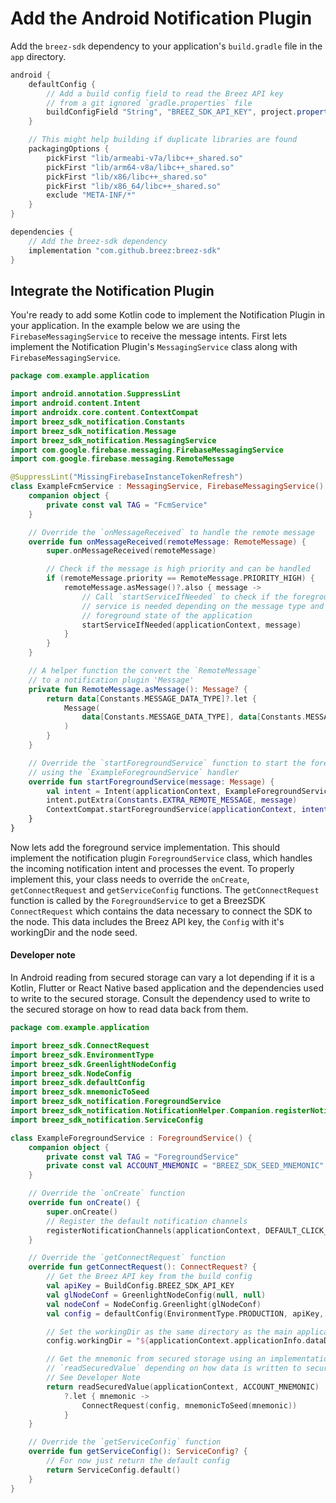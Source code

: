 # Add the Android Notification Plugin

Add the `breez-sdk` dependency to your application's `build.gradle` file in the `app` directory.

```gradle
android {
    defaultConfig {
        // Add a build config field to read the Breez API key 
        // from a git ignored `gradle.properties` file 
        buildConfigField "String", "BREEZ_SDK_API_KEY", project.property('BREEZ_SDK_API_KEY')
    }

    // This might help building if duplicate libraries are found
    packagingOptions {
        pickFirst "lib/armeabi-v7a/libc++_shared.so"
        pickFirst "lib/arm64-v8a/libc++_shared.so"
        pickFirst "lib/x86/libc++_shared.so"
        pickFirst "lib/x86_64/libc++_shared.so"
        exclude "META-INF/*"
    }
}

dependencies {
    // Add the breez-sdk dependency
    implementation "com.github.breez:breez-sdk"
}
```

## Integrate the Notification Plugin

You're ready to add some Kotlin code to implement the Notification Plugin in your application. In the example below we are using the `FirebaseMessagingService` to receive the message intents. First lets implement the Notification Plugin's `MessagingService` class along with `FirebaseMessagingService`. 

```kotlin
package com.example.application

import android.annotation.SuppressLint
import android.content.Intent
import androidx.core.content.ContextCompat
import breez_sdk_notification.Constants
import breez_sdk_notification.Message
import breez_sdk_notification.MessagingService
import com.google.firebase.messaging.FirebaseMessagingService
import com.google.firebase.messaging.RemoteMessage

@SuppressLint("MissingFirebaseInstanceTokenRefresh")
class ExampleFcmService : MessagingService, FirebaseMessagingService() {
    companion object {
        private const val TAG = "FcmService"
    }

    // Override the `onMessageReceived` to handle the remote message
    override fun onMessageReceived(remoteMessage: RemoteMessage) {
        super.onMessageReceived(remoteMessage)

        // Check if the message is high priority and can be handled
        if (remoteMessage.priority == RemoteMessage.PRIORITY_HIGH) {
            remoteMessage.asMessage()?.also { message -> 
                // Call `startServiceIfNeeded` to check if the foreground
                // service is needed depending on the message type and 
                // foreground state of the application
                startServiceIfNeeded(applicationContext, message)
            }
        }
    }

    // A helper function the convert the `RemoteMessage` 
    // to a notification plugin 'Message'
    private fun RemoteMessage.asMessage(): Message? {
        return data[Constants.MESSAGE_DATA_TYPE]?.let {
            Message(
                data[Constants.MESSAGE_DATA_TYPE], data[Constants.MESSAGE_DATA_PAYLOAD]
            )
        }
    }

    // Override the `startForegroundService` function to start the foreground service
    // using the `ExampleForegroundService` handler
    override fun startForegroundService(message: Message) {
        val intent = Intent(applicationContext, ExampleForegroundService::class.java)
        intent.putExtra(Constants.EXTRA_REMOTE_MESSAGE, message)
        ContextCompat.startForegroundService(applicationContext, intent)
    }
}
```

Now lets add the foreground service implementation. This should implement the notification plugin `ForegroundService` class, which handles the incoming notification intent and processes the event. To properly implement this, your class needs to override the `onCreate`, `getConnectRequest` and `getServiceConfig` functions. The `getConnectRequest` function is called by the `ForegroundService` to get a BreezSDK `ConnectRequest` which contains the data necessary to connect the SDK to the node. This data includes the Breez API key, the `Config` with it's workingDir and the node seed.

<div class="warning">
<h4>Developer note</h4>
In Android reading from secured storage can vary a lot depending if it is a Kotlin, Flutter or React Native based application and the dependencies used to write to the secured storage. Consult the dependency used to write to the secured storage on how to read data back from them.
</div>

```kotlin
package com.example.application

import breez_sdk.ConnectRequest
import breez_sdk.EnvironmentType
import breez_sdk.GreenlightNodeConfig
import breez_sdk.NodeConfig
import breez_sdk.defaultConfig
import breez_sdk.mnemonicToSeed
import breez_sdk_notification.ForegroundService
import breez_sdk_notification.NotificationHelper.Companion.registerNotificationChannels
import breez_sdk_notification.ServiceConfig

class ExampleForegroundService : ForegroundService() {
    companion object {
        private const val TAG = "ForegroundService"
        private const val ACCOUNT_MNEMONIC = "BREEZ_SDK_SEED_MNEMONIC"
    }

    // Override the `onCreate` function
    override fun onCreate() {
        super.onCreate()
        // Register the default notification channels
        registerNotificationChannels(applicationContext, DEFAULT_CLICK_ACTION)
    }

    // Override the `getConnectRequest` function
    override fun getConnectRequest(): ConnectRequest? {
        // Get the Breez API key from the build config
        val apiKey = BuildConfig.BREEZ_SDK_API_KEY
        val glNodeConf = GreenlightNodeConfig(null, null)
        val nodeConf = NodeConfig.Greenlight(glNodeConf)
        val config = defaultConfig(EnvironmentType.PRODUCTION, apiKey, nodeConf)

        // Set the workingDir as the same directory as the main application
        config.workingDir = "${applicationContext.applicationInfo.dataDir}/breezSdk"

        // Get the mnemonic from secured storage using an implementation of
        // `readSecuredValue` depending on how data is written to secured storage.
        // See Developer Note
        return readSecuredValue(applicationContext, ACCOUNT_MNEMONIC)
            ?.let { mnemonic ->
                ConnectRequest(config, mnemonicToSeed(mnemonic))
            }
    }

    // Override the `getServiceConfig` function
    override fun getServiceConfig(): ServiceConfig? {
        // For now just return the default config
        return ServiceConfig.default()
    }
}
```
